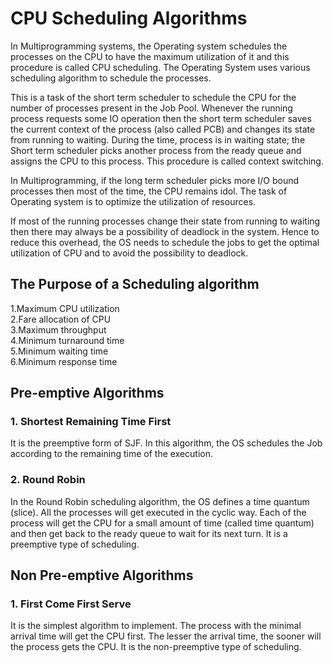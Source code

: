 # CPU Scheduling Algorithms

In Multiprogramming systems, the Operating system schedules the processes on the CPU to have the maximum utilization of it and this procedure is called CPU scheduling. The Operating System uses various scheduling algorithm to schedule the processes.

This is a task of the short term scheduler to schedule the CPU for the number of processes present in the Job Pool. Whenever the running process requests some IO operation then the short term scheduler saves the current context of the process (also called PCB) and changes its state from running to waiting. During the time, process is in waiting state; the Short term scheduler picks another process from the ready queue and assigns the CPU to this process. This procedure is called context switching.

In Multiprogramming, if the long term scheduler picks more I/O bound processes then most of the time, the CPU remains idol. The task of Operating system is to optimize the utilization of resources.

If most of the running processes change their state from running to waiting then there may always be a possibility of deadlock in the system. Hence to reduce this overhead, the OS needs to schedule the jobs to get the optimal utilization of CPU and to avoid the possibility to deadlock.

## The Purpose of a Scheduling algorithm
1.Maximum CPU utilization <br>
2.Fare allocation of CPU <br>
3.Maximum throughput <br>
4.Minimum turnaround time <br>
5.Minimum waiting time <br>
6.Minimum response time <br>

## Pre-emptive Algorithms 
### 1. Shortest Remaining Time First
It is the preemptive form of SJF. In this algorithm, the OS schedules the Job according to the remaining time of the execution.

### 2. Round Robin 
In the Round Robin scheduling algorithm, the OS defines a time quantum (slice). All the processes will get executed in the cyclic way. Each of the process will get the CPU for a small amount of time (called time quantum) and then get back to the ready queue to wait for its next turn. It is a preemptive type of scheduling.

## Non Pre-emptive Algorithms
### 1. First Come First Serve
It is the simplest algorithm to implement. The process with the minimal arrival time will get the CPU first. The lesser the arrival time, the sooner will the process gets the CPU. It is the non-preemptive type of scheduling.
